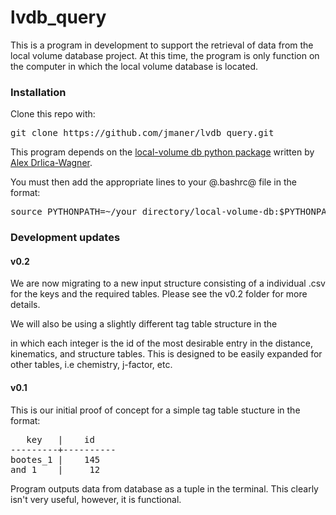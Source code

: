 # lvdb_query

This is a program in development to support the retrieval of data from the local volume database project. At this time, the program is only function on the computer in which the local volume database is located. 

### Installation ###
Clone this repo with: 

<pre>
git clone https://github.com/jmaner/lvdb_query.git
</pre>

This program depends on the <a href="https://github.com/kadrlica/local-volume-db">local-volume db python package</a> written by <a href="https://github.com/kadrlica/">Alex Drlica-Wagner</a>.

You must then add the appropriate lines to your @.bashrc@ file in the format:

<pre>
source PYTHONPATH=~/your_directory/local-volume-db:$PYTHONPATH
</pre>

### Development updates ###


#### v0.2 ####

We are now migrating to a new input structure consisting of a individual .csv for the keys and the required tables. Please see the v0.2 folder for more details. 

We will also be using a slightly different tag table structure in the 

in which each integer is the id of the most desirable entry in the distance, kinematics, and structure tables. This is designed to be easily expanded for other tables, i.e chemistry, j-factor, etc. 

#### v0.1 ####

This is our initial proof of concept for a simple tag table stucture in the format: 

<pre>
   key   |    id 
---------+----------
bootes_1 |    145   
and_1    |     12   
</pre>

Program outputs data from database as a tuple in the terminal. This clearly isn't very useful, however, it is functional. 
